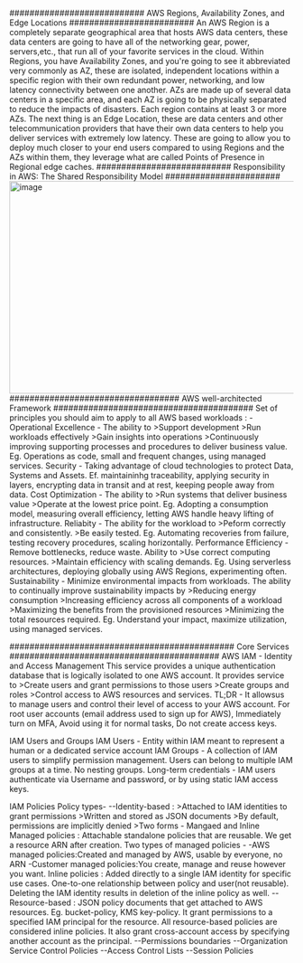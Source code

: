 ########################### AWS Regions, Availability Zones, and Edge Locations #########################
An AWS Region is a completely separate geographical area that hosts AWS data centers, these data centers are going to have all of the networking gear, power, servers,etc., that run all of your favorite services in the cloud.
Within Regions, you have Availability Zones, and you're going to see it abbreviated very commonly as AZ, these are isolated, independent locations within a specific region with their own redundant power, networking, and low latency connectivity between one another. AZs are made up of several data centers in a specific area, and each AZ is going to be physically separated to reduce the impacts of disasters. Each region contains at least 3 or more AZs.
The next thing is an Edge Location, these are data centers and other telecommunication providers that have their own data centers to help you deliver services with extremely low latency. These are going to allow you to deploy much closer to your end users compared to using Regions and the AZs within them, they leverage what are called Points of Presence in Regional edge caches.
########################### Responsibility in AWS: The Shared Responsibility Model #######################
<img width="710" height="376" alt="image" src="https://github.com/user-attachments/assets/cd14b44e-8723-4738-8ce2-179e8a857a64" />
################################## AWS well-architected Framework ########################################
Set of principles you should aim to apply to all AWS based workloads : -
Operational Excellence - The ability to >Support development >Run workloads effectively >Gain insights into operations >Continuously improving supporting processes and procedures to deliver business value. Eg. Operations as code, small and frequent changes, using managed services.
Security - Taking advantage of cloud technologies to protect Data, Systems and Assets. Ef. maintaininhg traceability, applying security in layers, encrypting data in transit and at rest, keeping people away from data.
Cost Optimization - The ability to >Run systems that deliver business value  >Operate at the lowest price point. Eg. Adopting a consumption model, measuring overall efficiency, letting AWS handle heavy lifting of infrastructure.
Reliabity - The ability for the workload to  >Peform correctly and consistently. >Be easily tested. Eg. Automating recoveries from failure, testing recovery procedures, scaling horizontally.
Performance Efficiency - Remove bottlenecks, reduce waste. Ability to >Use correct computing resources. >Maintain efficiency with scaling demands. Eg. Using serverless architectures, deploying globally using AWS Regions, experimenting often.
Sustainability - Minimize environmental impacts from workloads. The ability to continually improve sustainability impacts by >Reducing energy consumption  >Increasing efficiency across all components of a workload  >Maximizing the benefits from the provisioned resources  >Minimizing the total resources required. Eg. Understand your impact, maximize utilization, using managed services.


############################################# Core Services ##########################################
AWS IAM - Identity and Access Management
This service provides a unique authentication database that is logically isolated to one AWS account. It provides service to >Create users and grant permissions to those users  >Create groups and roles  >Control access to AWS resources and services. TL;DR - It allowsus to manage users and control their level of access to your AWS account.
For root user accounts (email address used to sign up for AWS), Immediately turn on MFA, Avoid using it for normal tasks, Do not create access keys.

IAM Users and Groups
IAM Users - Entity within IAM meant to represent a human or a dedicated service account
IAM Groups - A collection of IAM users to simplify permission management. Users can belong to multiple IAM groups at a time. No nesting groups.
Long-term credentials - IAM users authenticate via Username and password, or by using static IAM access keys.

IAM Policies
Policy types-
--Identity-based : >Attached to IAM identities to grant permissions  >Written and stored as JSON documents  >By default, permissions are implicitly denied  >Two forms - Mangaed and Inline
Managed policies : Attachable standalone policies that are reusable. We get a resource ARN after creation. Two types of managed policies - 
   -AWS managed policies:Created and managed by AWS, usable by everyone, no ARN
   -Customer managed policies:You create, manage and reuse however you want.
Inline policies : Added directly to a single IAM identity for specific use cases. One-to-one relationship between policy and user(not reusable). Deleting the IAM identity results in deletion of the inline policy as well.
--Resource-based : JSON policy documents that get attached to AWS resources. Eg. bucket-policy, KMS key-policy. It grant permissions to a specified IAM principal for the resource. All resource-based policies are considered inline policies. It also grant cross-account access by specifying another account as the principal.
--Permissions boundaries
--Organization Service Control Policies
--Access Control Lists
--Session Policies
